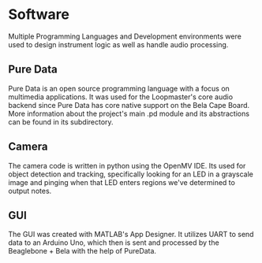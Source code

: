 # Software
Multiple Programming Languages and Development environments were used to design instrument logic as well as handle audio processing.

## Pure Data
Pure Data is an open source programming language with a focus on multimedia applications. It was used for the Loopmaster's core audio backend since Pure Data has core native support on the Bela Cape Board. More information about the project's main .pd module and its abstractions can be found in its subdirectory.

## Camera
The camera code is written in python using the OpenMV IDE. Its used for object detection and tracking, specifically looking for an LED in a grayscale image and pinging when that LED enters regions we've determined to output notes.

## GUI
The GUI was created with MATLAB's App Designer. It utilizes UART to send data to an Arduino Uno, which then is sent and processed by the Beaglebone + Bela with the help of PureData.
